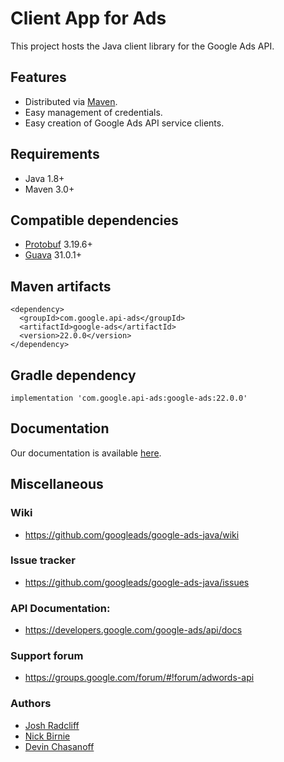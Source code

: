 # Client App for Ads

This project hosts the Java client library for the Google Ads API.

## Features

  * Distributed via [Maven](https://maven.apache.org/).
  * Easy management of credentials.
  * Easy creation of Google Ads API service clients.

## Requirements

  * Java 1.8+
  * Maven 3.0+

## Compatible dependencies

  * [Protobuf](https://github.com/protocolbuffers/protobuf) 3.19.6+
  * [Guava](https://github.com/google/guava) 31.0.1+

## Maven artifacts

    <dependency>
      <groupId>com.google.api-ads</groupId>
      <artifactId>google-ads</artifactId>
      <version>22.0.0</version>
    </dependency>

## Gradle dependency

    implementation 'com.google.api-ads:google-ads:22.0.0'

## Documentation

Our documentation is available [here](https://developers.google.com/google-ads/api/docs/client-libs/java).

## Miscellaneous

### Wiki

- https://github.com/googleads/google-ads-java/wiki

### Issue tracker

- https://github.com/googleads/google-ads-java/issues

### API Documentation:

- https://developers.google.com/google-ads/api/docs

### Support forum

- https://groups.google.com/forum/#!forum/adwords-api

### Authors

- [Josh Radcliff](https://github.com/jradcliff)
- [Nick Birnie](https://github.com/nwbirnie)
- [Devin Chasanoff](https://github.com/devchas)
